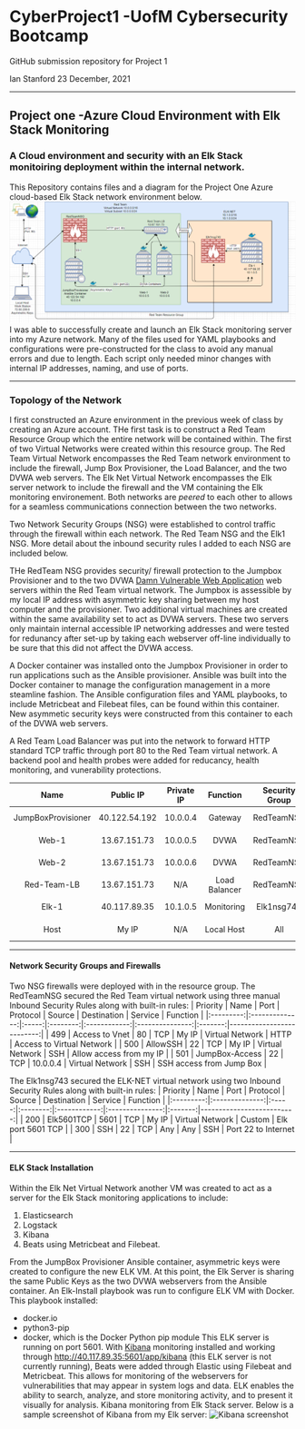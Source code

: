 # CyberProject1 -UofM Cybersecurity Bootcamp
GitHub submission repository for Project 1

Ian Stanford 23 December, 2021

---
## Project one -Azure Cloud Environment with Elk Stack Monitoring
### A Cloud environment and security with an Elk Stack monitoiring deployment within the internal network. 
This Repository contains files and a diagram for the Project One Azure cloud-based Elk Stack network environment below.![ProjectOneDiagram.png](https://github.com/IanJStan/CyberProject1/blob/main/Diagrams/ProjectOneDiagram.png)
I was able to successfully create and launch an Elk Stack monitoring server into my Azure network. Many of the files used for YAML playbooks and configurations were pre-constructed for the class to avoid any manual errors and due to length. Each script only needed minor changes with internal IP addresses, naming, and use of ports. 

---
### Topology of the Network
I first constructed an Azure environment in the previous week of class by creating an Azure account. THe first task is to construct a Red Team Resource Group which the entire network will be contained within. The first of two Virtual Networks were created within this resource group. The Red Team Virtual Network encompasses the Red Team network environment to include the firewall, Jump Box Provisioner, the Load Balancer, and the two DVWA web servers. The Elk Net Virtual Network encompasses the Elk server network to include the firewall and the VM containing the Elk monitoring environement. Both networks are *peered* to each other to allows for a seamless communications connection between the two networks. 

Two Network Security Groups (NSG) were established to control traffic through the firewall within each network. The Red Team NSG and the Elk1 NSG. More detail about the inbound security rules I added to each NSG are included below. 

THe RedTeam NSG provides security/ firewall protection to the Jumpbox Provisioner and to the two DVWA [Damn Vulnerable Web Application](https://dvwa.co.uk/) web servers within the Red Team virtual network. The Jumpbox is assessible by my local IP address with asymmetric key sharing between my host computer and the provisioner. Two additional virtual machines are created within the same availability set to act as DVWA servers. These two servers only maintain internal accessible IP networking addresses and were tested for redunancy after set-up by taking each webserver off-line individually to be sure that this did not affect the DVWA access. 

A Docker container was installed onto the Jumpbox Provisioner in order to run applications such as the Ansible provisioner. Ansible was built into the Docker container to manage the configuration management in a more steamline fashion. The Ansible configuration files and YAML playbooks, to include Metricbeat and Filebeat files, can be found within this container. New asymmetic security keys were constructed from this container to each of the DVWA web servers. 

A Red Team Load Balancer was put into the network to forward HTTP standard TCP traffic through port 80 to the Red Team virtual network. A backend pool and health probes were added for reducancy, health monitoring, and vunerability protections. 

| Name               | Public IP     | Private IP | Function      | Security Group | Virtual Network |   OS       |
|:------------------:|:-------------:|:----------:|:-------------:|:--------------:|:---------------:|:----------:|
| JumpBoxProvisioner | 40.122.54.192 | 10.0.0.4   | Gateway       | RedTeamNSG     | Red Team        | Linux      |
| Web-1              | 13.67.151.73  | 10.0.0.5   | DVWA          | RedTeamNSG     | Red Team        | Linux      |
| Web-2              | 13.67.151.73  | 10.0.0.6   | DVWA          | RedTeamNSG     | Red Team        | Linux      |
| Red-Team-LB        | 13.67.151.73  |     N/A    | Load Balancer | RedTeamNSG     | Red Team        | Linux      |
| Elk-1		           | 40.117.89.35  | 10.1.0.5   | Monitoring    | Elk1nsg743     | ELK-NET         | Linux      |
| Host               | My IP         |     N/A    | Local Host    | All            | All             | Windows 10 |


---
#### Network Security Groups and Firewalls
Two NSG firewalls were deployed with in the resource group. The RedTeamNSG secured the Red Team virtual network using three manual Inbound Security Rules along with built-in rules:
| Priority  |  Name          | Port  | Protocol | Source       | Destination     | Service | Function                  |
|:---------:|:--------------:|:-----:|:--------:|:------------:|:---------------:|:-------:|--------------------------:|
| 499       | Access to Vnet | 80    | TCP      |    My IP     | Virtual Network | HTTP    | Access to Virtual Network |
| 500       | AllowSSH       | 22    | TCP      |    My IP     | Virtual Network | SSH     | Allow access from my IP   |
| 501       | JumpBox-Access | 22    | TCP      | 10.0.0.4     | Virtual Network | SSH     | SSH access from Jump Box  |

The Elk1nsg743 secured the ELK-NET virtual network using two Inbound Security Rules along with built-in rules:
| Priority  |  Name          | Port  | Protocol | Source       | Destination     | Service | Function                  |
|:---------:|:--------------:|:-----:|:--------:|:------------:|:---------------:|:-------:|--------------------------:|
| 200       | Elk5601TCP     | 5601  | TCP      |    My IP     | Virtual Network | Custom  | Elk port 5601 TCP         |
| 300       | SSH            | 22    | TCP      |     Any      |      Any        | SSH     | Port 22 to Internet       |

---
#### ELK Stack Installation
Within the Elk Net Virtual Network another VM was created to act as a server for the Elk Stack monitoring applications to include:
1. Elasticsearch
2. Logstack
3. Kibana
4. Beats using Metricbeat and Filebeat.

From the JumpBox Provisioner Ansible container, asymmetric keys were created to configure the new ELK VM. At this point, the Elk Server is sharing the same Public Keys as the two DVWA webservers from the Ansible container. An Elk-Install playbook was run to configure ELK VM with Docker. This playbook installed:
* docker.io
* python3-pip
* docker, which is the Docker Python pip module
This ELK server is running on port 5601. With [Kibana](https://elestic.com/kibana/kibana-dashboard/) monitoring installed and working through http://40.117.89.35:5601/app/kibana (this ELK server is not currently running), Beats were added through Elastic using Filebeat and Metricbeat. This allows for monitoring of the webservers for vulnerabilities that may appear in system logs and data. ELK enables the ability to search, analyze, and store monitoring activity, and to present it visually for analysis. 
Kibana monitoring from Elk Stack server. Below is a sample screenshot of Kibana from my Elk server:
![Kibana screenshot](https://user-images.githubusercontent.com/96362831/147275913-ed9b83a1-bd2c-4d13-a906-9218d0a94273.png)
